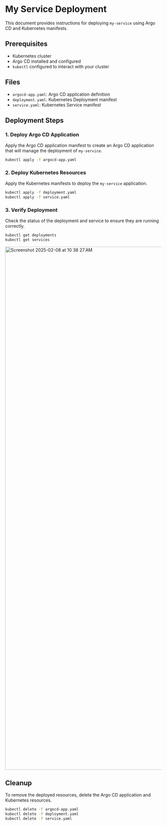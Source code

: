 # My Service Deployment

This document provides instructions for deploying `my-service` using Argo CD and Kubernetes manifests.

## Prerequisites

- Kubernetes cluster
- Argo CD installed and configured
- `kubectl` configured to interact with your cluster

## Files

- `argocd-app.yaml`: Argo CD application definition
- `deployment.yaml`: Kubernetes Deployment manifest
- `service.yaml`: Kubernetes Service manifest

## Deployment Steps

### 1. Deploy Argo CD Application

Apply the Argo CD application manifest to create an Argo CD application that will manage the deployment of `my-service`.

```sh
kubectl apply -f argocd-app.yaml
```

### 2. Deploy Kubernetes Resources

Apply the Kubernetes manifests to deploy the `my-service` application.

```sh
kubectl apply -f deployment.yaml
kubectl apply -f service.yaml
```

### 3. Verify Deployment

Check the status of the deployment and service to ensure they are running correctly.

```sh
kubectl get deployments
kubectl get services
```

<img width="1680" alt="Screenshot 2025-02-08 at 10 38 27 AM" src="https://github.com/user-attachments/assets/a171cd0d-e785-47f3-9cd9-899864ced286" />


## Cleanup

To remove the deployed resources, delete the Argo CD application and Kubernetes resources.

```sh
kubectl delete -f argocd-app.yaml
kubectl delete -f deployment.yaml
kubectl delete -f service.yaml
```
